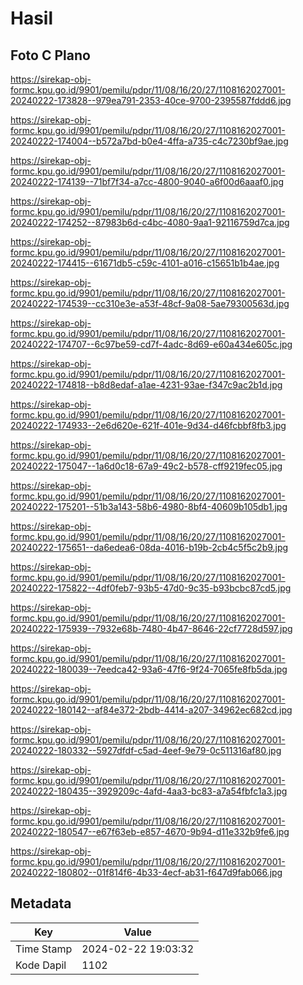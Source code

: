 # Hasil

## Foto C Plano

https://sirekap-obj-formc.kpu.go.id/9901/pemilu/pdpr/11/08/16/20/27/1108162027001-20240222-173828--979ea791-2353-40ce-9700-2395587fddd6.jpg

https://sirekap-obj-formc.kpu.go.id/9901/pemilu/pdpr/11/08/16/20/27/1108162027001-20240222-174004--b572a7bd-b0e4-4ffa-a735-c4c7230bf9ae.jpg

https://sirekap-obj-formc.kpu.go.id/9901/pemilu/pdpr/11/08/16/20/27/1108162027001-20240222-174139--71bf7f34-a7cc-4800-9040-a6f00d6aaaf0.jpg

https://sirekap-obj-formc.kpu.go.id/9901/pemilu/pdpr/11/08/16/20/27/1108162027001-20240222-174252--87983b6d-c4bc-4080-9aa1-92116759d7ca.jpg

https://sirekap-obj-formc.kpu.go.id/9901/pemilu/pdpr/11/08/16/20/27/1108162027001-20240222-174415--61671db5-c59c-4101-a016-c15651b1b4ae.jpg

https://sirekap-obj-formc.kpu.go.id/9901/pemilu/pdpr/11/08/16/20/27/1108162027001-20240222-174539--cc310e3e-a53f-48cf-9a08-5ae79300563d.jpg

https://sirekap-obj-formc.kpu.go.id/9901/pemilu/pdpr/11/08/16/20/27/1108162027001-20240222-174707--6c97be59-cd7f-4adc-8d69-e60a434e605c.jpg

https://sirekap-obj-formc.kpu.go.id/9901/pemilu/pdpr/11/08/16/20/27/1108162027001-20240222-174818--b8d8edaf-a1ae-4231-93ae-f347c9ac2b1d.jpg

https://sirekap-obj-formc.kpu.go.id/9901/pemilu/pdpr/11/08/16/20/27/1108162027001-20240222-174933--2e6d620e-621f-401e-9d34-d46fcbbf8fb3.jpg

https://sirekap-obj-formc.kpu.go.id/9901/pemilu/pdpr/11/08/16/20/27/1108162027001-20240222-175047--1a6d0c18-67a9-49c2-b578-cff9219fec05.jpg

https://sirekap-obj-formc.kpu.go.id/9901/pemilu/pdpr/11/08/16/20/27/1108162027001-20240222-175201--51b3a143-58b6-4980-8bf4-40609b105db1.jpg

https://sirekap-obj-formc.kpu.go.id/9901/pemilu/pdpr/11/08/16/20/27/1108162027001-20240222-175651--da6edea6-08da-4016-b19b-2cb4c5f5c2b9.jpg

https://sirekap-obj-formc.kpu.go.id/9901/pemilu/pdpr/11/08/16/20/27/1108162027001-20240222-175822--4df0feb7-93b5-47d0-9c35-b93bcbc87cd5.jpg

https://sirekap-obj-formc.kpu.go.id/9901/pemilu/pdpr/11/08/16/20/27/1108162027001-20240222-175939--7932e68b-7480-4b47-8646-22cf7728d597.jpg

https://sirekap-obj-formc.kpu.go.id/9901/pemilu/pdpr/11/08/16/20/27/1108162027001-20240222-180039--7eedca42-93a6-47f6-9f24-7065fe8fb5da.jpg

https://sirekap-obj-formc.kpu.go.id/9901/pemilu/pdpr/11/08/16/20/27/1108162027001-20240222-180142--af84e372-2bdb-4414-a207-34962ec682cd.jpg

https://sirekap-obj-formc.kpu.go.id/9901/pemilu/pdpr/11/08/16/20/27/1108162027001-20240222-180332--5927dfdf-c5ad-4eef-9e79-0c511316af80.jpg

https://sirekap-obj-formc.kpu.go.id/9901/pemilu/pdpr/11/08/16/20/27/1108162027001-20240222-180435--3929209c-4afd-4aa3-bc83-a7a54fbfc1a3.jpg

https://sirekap-obj-formc.kpu.go.id/9901/pemilu/pdpr/11/08/16/20/27/1108162027001-20240222-180547--e67f63eb-e857-4670-9b94-d11e332b9fe6.jpg

https://sirekap-obj-formc.kpu.go.id/9901/pemilu/pdpr/11/08/16/20/27/1108162027001-20240222-180802--01f814f6-4b33-4ecf-ab31-f647d9fab066.jpg


## Metadata

| Key        | Value               |
| ---------- | ------------------- |
| Time Stamp | 2024-02-22 19:03:32 |
| Kode Dapil | 1102                |



